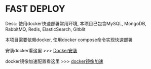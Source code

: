 # FAST DEPLOY

Desc: 使用docker快速部署常用环境, 本项目已包含MySQL, MongoDB, RabbitMQ, Redis, ElasticSearch, Gitblit

本项目需要依赖docker, 使用docker compose命令实现快速部署

安装docker看这里  >>> [Docker安装](https://github.com/Ven3/DevToolKit/blob/main/devtools/Environment.md#Docker)

docker镜像加速配置看这里 >>> [docker镜像加速](https://github.com/Ven3/DevToolKit/blob/main/devtools/Environment.md#%E9%95%9C%E5%83%8F%E5%8A%A0%E9%80%9F)
